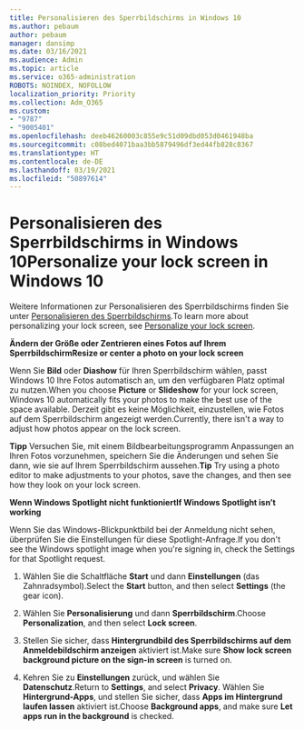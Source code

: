 ```yaml
---
title: Personalisieren des Sperrbildschirms in Windows 10
ms.author: pebaum
author: pebaum
manager: dansimp
ms.date: 03/16/2021
ms.audience: Admin
ms.topic: article
ms.service: o365-administration
ROBOTS: NOINDEX, NOFOLLOW
localization_priority: Priority
ms.collection: Adm_O365
ms.custom:
- "9787"
- "9005401"
ms.openlocfilehash: deeb46260003c855e9c51d09dbd053d0461948ba
ms.sourcegitcommit: c08bed4071baa3bb5879496df3ed44fb828c8367
ms.translationtype: HT
ms.contentlocale: de-DE
ms.lasthandoff: 03/19/2021
ms.locfileid: "50897614"
---
```

# <a name="personalize-your-lock-screen-in-windows-10"></a><span data-ttu-id="65d01-102">Personalisieren des Sperrbildschirms in Windows 10</span><span class="sxs-lookup"><span data-stu-id="65d01-102">Personalize your lock screen in Windows 10</span></span>

<span data-ttu-id="65d01-103">Weitere Informationen zur Personalisieren des Sperrbildschirms finden Sie unter [Personalisieren des Sperrbildschirms](https://support.microsoft.com/windows/personalize-your-lock-screen-81dab9b0-35cf-887c-84a0-6de8ef72bea0).</span><span class="sxs-lookup"><span data-stu-id="65d01-103">To learn more about personalizing your lock screen, see [Personalize your lock screen](https://support.microsoft.com/windows/personalize-your-lock-screen-81dab9b0-35cf-887c-84a0-6de8ef72bea0).</span></span>

<span data-ttu-id="65d01-104">**Ändern der Größe oder Zentrieren eines Fotos auf Ihrem Sperrbildschirm**</span><span class="sxs-lookup"><span data-stu-id="65d01-104">**Resize or center a photo on your lock screen**</span></span>

<span data-ttu-id="65d01-105">Wenn Sie **Bild** oder **Diashow** für Ihren Sperrbildschirm wählen, passt Windows 10 Ihre Fotos automatisch an, um den verfügbaren Platz optimal zu nutzen.</span><span class="sxs-lookup"><span data-stu-id="65d01-105">When you choose **Picture** or **Slideshow** for your lock screen, Windows 10 automatically fits your photos to make the best use of the space available.</span></span> <span data-ttu-id="65d01-106">Derzeit gibt es keine Möglichkeit, einzustellen, wie Fotos auf dem Sperrbildschirm angezeigt werden.</span><span class="sxs-lookup"><span data-stu-id="65d01-106">Currently, there isn't a way to adjust how photos appear on the lock screen.</span></span>

<span data-ttu-id="65d01-107">**Tipp** Versuchen Sie, mit einem Bildbearbeitungsprogramm Anpassungen an Ihren Fotos vorzunehmen, speichern Sie die Änderungen und sehen Sie dann, wie sie auf Ihrem Sperrbildschirm aussehen.</span><span class="sxs-lookup"><span data-stu-id="65d01-107">**Tip** Try using a photo editor to make adjustments to your photos, save the changes, and then see how they look on your lock screen.</span></span>

<span data-ttu-id="65d01-108">**Wenn Windows Spotlight nicht funktioniert**</span><span class="sxs-lookup"><span data-stu-id="65d01-108">**If Windows Spotlight isn’t working**</span></span>

<span data-ttu-id="65d01-109">Wenn Sie das Windows-Blickpunktbild bei der Anmeldung nicht sehen, überprüfen Sie die Einstellungen für diese Spotlight-Anfrage.</span><span class="sxs-lookup"><span data-stu-id="65d01-109">If you don't see the Windows spotlight image when you're signing in, check the Settings for that Spotlight request.</span></span> 

1. <span data-ttu-id="65d01-110">Wählen Sie die Schaltfläche **Start** und dann **Einstellungen** (das Zahnradsymbol).</span><span class="sxs-lookup"><span data-stu-id="65d01-110">Select the **Start** button, and then select **Settings** (the gear icon).</span></span>

1. <span data-ttu-id="65d01-111">Wählen Sie **Personalisierung** und dann **Sperrbildschirm**.</span><span class="sxs-lookup"><span data-stu-id="65d01-111">Choose **Personalization**, and then select **Lock screen**.</span></span>

1. <span data-ttu-id="65d01-112">Stellen Sie sicher, dass **Hintergrundbild des Sperrbildschirms auf dem Anmeldebildschirm anzeigen** aktiviert ist.</span><span class="sxs-lookup"><span data-stu-id="65d01-112">Make sure **Show lock screen background picture on the sign-in screen** is turned on.</span></span>

1. <span data-ttu-id="65d01-113">Kehren Sie zu **Einstellungen** zurück, und wählen Sie **Datenschutz**.</span><span class="sxs-lookup"><span data-stu-id="65d01-113">Return to **Settings**, and select **Privacy**.</span></span> <span data-ttu-id="65d01-114">Wählen Sie **Hintergrund-Apps**, und stellen Sie sicher, dass **Apps im Hintergrund laufen lassen** aktiviert ist.</span><span class="sxs-lookup"><span data-stu-id="65d01-114">Choose **Background apps**, and make sure **Let apps run in the background** is checked.</span></span>